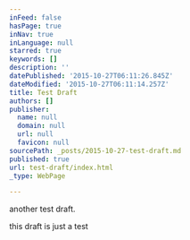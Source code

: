 ```yaml
---
inFeed: false
hasPage: true
inNav: true
inLanguage: null
starred: true
keywords: []
description: ''
datePublished: '2015-10-27T06:11:26.845Z'
dateModified: '2015-10-27T06:11:14.257Z'
title: Test Draft
authors: []
publisher:
  name: null
  domain: null
  url: null
  favicon: null
sourcePath: _posts/2015-10-27-test-draft.md
published: true
url: test-draft/index.html
_type: WebPage

---
```

another test draft. 

this draft is just a test
